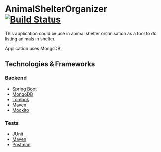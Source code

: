 # AnimalShelterOrganizer  [![Build Status](https://travis-ci.org/kurkova/animal-shelter-organizer.svg?branch=master)](https://travis-ci.org/kurkova/animal-shelter-organizer)

This application could be use in animal shelter organisation as a tool to do listing animals in shelter. 

Application uses MongoDB. 

## Technologies & Frameworks

### Backend
- [Spring Boot](https://spring.io/projects/spring-boot)
- [MongoDB](https://www.mongodb.com)
- [Lombok](https://projectlombok.org/)
- [Maven](https://maven.apache.org)
- [Mockito](http://site.mockito.org/)
 
 ### Tests
- [JUnit](https://maven.apache.org/)
- [Maven](https://maven.apache.org)
- [Postman](https://www.getpostman.com)
